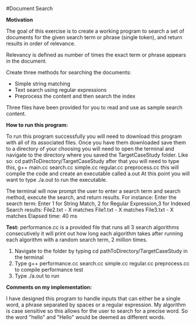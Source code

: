 #Document Search



**Motivation**

The goal of this exercise is to create a working program to search a set of documents for the given search term or phrase (single token), and return results in order of relevance.

Relevancy is defined as number of times the exact term or phrase appears in the document.

Create three methods for searching the documents:
* Simple string matching
* Text search using regular expressions
* Preprocess the content and then search the index

Three files have been provided for you to read and use as sample search content. 

**How to run this program:**

To run this program successfully you will need to download this program with all of its associated files.
Once you have them downloaded save them to a directory of your choosing you will need to open the terminal
and navigate to the directory where you saved the TargetCaseStudy folder.
Like so: cd pathToDirectory/TargetCaseStudy after that you will need to type this,
g++ main.cc search.cc simple.cc regular.cc preprocess.cc this will compile the code and create an executable
called a.out At this point you will want to type  ./a.out to run the executable.

The terminal will now prompt the user to enter a search term and search method, execute the search, and
return results. For instance: 
Enter the search term: <user enters search term>
Enter 1 for String Match, 2 for Regular Expression,3 for Indexed <use enters number>
Search results:
      File2.txt - X matches
      File1.txt - X matches
      File3.txt - X matches
Elapsed time: 40 ms


**Test:**
performance.cc is a provided file that runs all 3 search algorithms consecutively it will print out how long each
algorithm takes after running each algorithm with a random search term, 2 million times.

1. Navigate to the folder by typing cd pathToDirectory/TargetCaseStudy in the terminal
2. Type g++ performance.cc search.cc simple.cc regular.cc preprocess.cc to compile performance test
3. Type ./a.out to run

**Comments on my implementation:**

I have designed this program to handle inputs that can either be a single word, a phrase separated by spaces or
a regular expression. My algorithm is case sensitive so this allows for the user to search for a precise word.
So the word "hello" and "Hello" would be deemed as different words.

